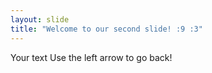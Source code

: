 ```yaml
---
layout: slide
title: "Welcome to our second slide! :9 :3"
---
```

Your text
Use the left arrow to go back!
